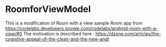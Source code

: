 # RoomforViewModel
This is a modification of Room with a view sample Room app from https://codelabs.developers.google.com/codelabs/android-room-with-a-view/#0
The motivation is described here :
https://dzone.com/articles/the-cognitive-appeal-of-the-clean-and-the-new-andr
